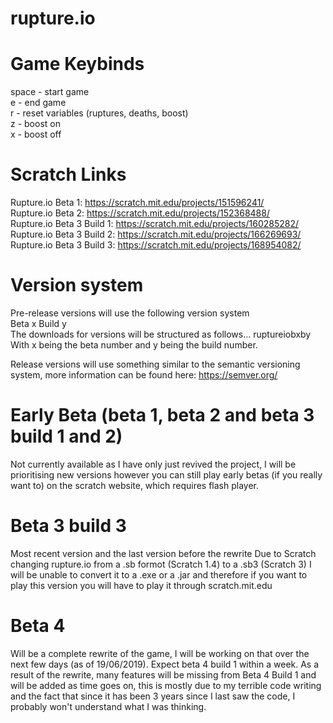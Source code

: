 # rupture.io

# Game Keybinds
space - start game  </br>
e - end game </br>
r - reset variables (ruptures, deaths, boost) </br>
z - boost on </br>
x - boost off </br>

# Scratch Links
Rupture.io Beta 1: https://scratch.mit.edu/projects/151596241/  </br>
Rupture.io Beta 2: https://scratch.mit.edu/projects/152368488/ </br>
Rupture.io Beta 3 Build 1: https://scratch.mit.edu/projects/160285282/ </br>
Rupture.io Beta 3 Build 2: https://scratch.mit.edu/projects/166269693/ </br>
Rupture.io Beta 3 Build 3: https://scratch.mit.edu/projects/168954082/ </br>

# Version system
Pre-release versions will use the following version system </br>
Beta x Build y </br>
The downloads for versions will be structured as follows...
ruptureiobxby </br>
With x being the beta number and y being the build number.

Release versions will use something similar to the semantic versioning system, more information can be found here: https://semver.org/

# Early Beta (beta 1, beta 2 and beta 3 build 1 and 2)
Not currently available as I have only just revived the project, I will be prioritising new versions however you can still play early betas (if you really want to) on the scratch website, which requires flash player.

# Beta 3 build 3
Most recent version and the last version before the rewrite
Due to Scratch changing rupture.io from a .sb formot (Scratch 1.4) to a .sb3 (Scratch 3) I will be unable to convert it to a .exe or a .jar and therefore if you want to play this version you will have to play it through scratch.mit.edu

# Beta 4
Will be a complete rewrite of the game, I will be working on that over the next few days (as of 19/06/2019). Expect beta 4 build 1 within a week. As a result of the rewrite, many features will be missing from Beta 4 Build 1 and will be added as time goes on, this is mostly due to my terrible code writing and the fact that since it has been 3 years since I last saw the code, I probably won't understand what I was thinking.
